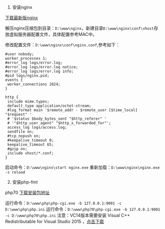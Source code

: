 1. 安装nginx

[下载最新版nginx](http://nginx.org/en/download.html)

解压nginx压缩包到目录：`D:\www\nginx`，新建目录`D:\www\nginx\conf\vhost`存放虚拟服务器配置文件，具体配置参考MAC中。

修改配置文件：`D:\www\nginx\conf\nginx.conf`,参考如下：

```SH
#user nobody;
worker_processes 1;
#error_log logs/error.log;
#error_log logs/error.log notice;
#error_log logs/error.log info;
#pid logs/nginx.pid;
events {
 worker_connections 1024;
}

http {
 include mime.types;
 default_type application/octet-stream;
 #log_format main '$remote_addr - $remote_user [$time_local] "$request" '
 # '$status $body_bytes_sent "$http_referer" '
 # '"$http_user_agent" "$http_x_forwarded_for"';
 access_log logs/access.log;
 sendfile on;
 #tcp_nopush on;
 #keepalive_timeout 0;
 keepalive_timeout 65;
 #gzip on;
 include vhost/*.conf;
}

```
启动命令：`D:\www\nginx\start nginx.exe`
重新加载：`D:\www\nginx\nginx.exe -s reload`

2. 安装php-fmt
 
php70
[下载安装包地址](http://windows.php.net/download)

运行命令：`D:\www\php\php-cgi.exe -b 127.0.0.1:9001 -c D:\www\php\php.ini`
运行命令：`D:\www\php70\php-cgi.exe -b 127.0.0.1:9001 -c D:\www\php70\php.ini`
注意：VC14版本需要安装 Visual C++ Redistributable for Visual Studio 2015 ，[点击下载](http://www.microsoft.com/en-us/download/details.aspx?id=48145)

